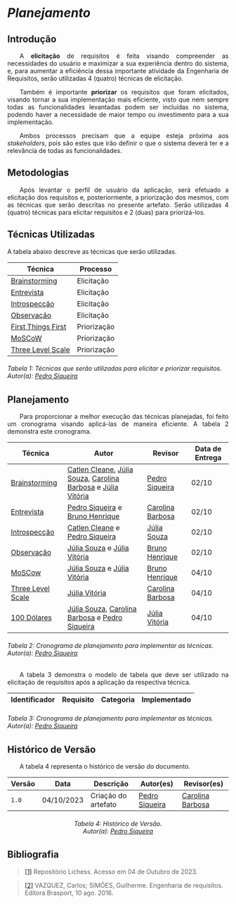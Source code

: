 # ***Planejamento***

## **Introdução**
<p align="justify">
&emsp;&emsp;A <b>elicitação</b> de requisitos é feita visando compreender as necessidades do usuário e maximizar a sua experiência dentro do sistema, e, para aumentar a eficiência dessa importante atividade da Engenharia de Requisitos, serão utilizadas 4 (quatro) técnicas de elicitação.
</p>
<p align="justify">
&emsp;&emsp;Também é importante <b>priorizar</b> os requisitos que foram elicitados, visando tornar a sua implementação mais eficiente, visto que nem sempre todas as funcionalidades levantadas podem ser incluídas no sistema, podendo haver a necessidade de maior tempo ou investimento para a sua implementação.
</p>
<p align="justify">
&emsp;&emsp;Ambos processos precisam que a equipe esteja próxima aos <i>stakeholders</i>, pois são estes que irão definir o que o sistema deverá ter e a relevância de todas as funcionalidades.
</p>

## **Metodologias**
<p align="justify">
&emsp;&emsp;Após levantar o perfil de usuário da aplicação, será efetuado a elicitação dos requisitos e, posteriormente, a priorização dos mesmos, com as técnicas que serão descritas no presente artefato. Serão utilizadas 4 (quatro) técnicas para elicitar requisitos e 2 (duas) para priorizá-los. 
</p>

## **Técnicas Utilizadas**
<p align="justify">A tabela abaixo descreve as técnicas que serão utilizadas.
</p>

| Técnica | Processo |
| ------- | -------- |
| [Brainstorming](https://requisitos-de-software.github.io/2023.2-Jitsi/Elicitacao/tecnicas/brainstorming/) | Elicitação | 
| [Entrevista](https://requisitos-de-software.github.io/2023.2-Jitsi/Elicitacao/tecnicas/entrevista/) | Elicitação | 
| [Introspecção](https://requisitos-de-software.github.io/2023.2-Jitsi/Elicitacao/tecnicas/introspec%C3%A7%C3%A3o/) | Elicitação | 
| [Observação](https://requisitos-de-software.github.io/2023.2-Jitsi/Elicitacao/tecnicas/observacao/) | Elicitação | 
| [First Things First](https://requisitos-de-software.github.io/2023.2-Jitsi/Elicitacao/priorizacao/100Dolares/) | Priorização |
| [MoSCoW](https://requisitos-de-software.github.io/2023.2-Jitsi/Elicitacao/priorizacao/MoSCoW/) | Priorização | 
| [Three Level Scale](https://requisitos-de-software.github.io/2023.2-Jitsi/Elicitacao/priorizacao/100Dolares/) | Priorização |
<h6> Tabela 1: Técnicas que serão utilizadas para elicitar e priorizar requisitos.
<br> Autor(a): <a href="https://github.com/PedroSiq">Pedro Siqueira</a></h6>

## **Planejamento**
<p align="justify">
&emsp;&emsp;Para proporcionar a melhor execução das técnicas planejadas, foi feito um cronograma visando aplicá-las de maneira eficiente. A tabela 2 demonstra este cronograma.
</p>

| Técnica | Autor | Revisor | Data de Entrega |
| ------- | ----- | ------- | --------------- |
| [Brainstorming](https://requisitos-de-software.github.io/2023.2-Jitsi/Elicitacao/tecnicas/brainstorming/) | [Catlen Cleane](https://github.com/catlenc), [Júlia Souza](https://github.com/JuliaSSouza), [Carolina Barbosa](https://github.com/CarolinaBarb) e [Júlia Vitória](https://github.com/Juhvitoria4) | [Pedro Siqueira](https://github.com/PedroSiq) | 02/10 |
| [Entrevista](https://requisitos-de-software.github.io/2023.2-Jitsi/Elicitacao/tecnicas/entrevista/) | [Pedro Siqueira](https://github.com/PedroSiq) e [Bruno Henrique](https://github.com/BrunoHenrique00) | [Carolina Barbosa](https://github.com/CarolinaBarb) | 02/10 |
| [Introspecção](https://requisitos-de-software.github.io/2023.2-Jitsi/Elicitacao/tecnicas/introspec%C3%A7%C3%A3o/) | [Catlen Cleane](https://github.com/catlenc) e [Pedro Siqueira](https://github.com/PedroSiq) | [Júlia Souza](https://github.com/JuliaSSouza) | 02/10 |
| [Observação](https://requisitos-de-software.github.io/2023.2-Jitsi/Elicitacao/tecnicas/observacao/) | [Júlia Souza](https://github.com/JuliaSSouza) e [Júlia Vitória](https://github.com/Juhvitoria4) | [Bruno Henrique](https://github.com/BrunoHenrique00) | 02/10 | 
| [MoSCow](https://requisitos-de-software.github.io/2023.2-Jitsi/Elicitacao/priorizacao/MoSCoW/) | [Júlia Souza](https://github.com/JuliaSSouza) e [Júlia Vitória](https://github.com/Juhvitoria4) | [Bruno Henrique](https://github.com/BrunoHenrique00) | 04/10 | 
| [Three Level Scale](https://requisitos-de-software.github.io/2023.2-Jitsi/Elicitacao/priorizacao/TLS/) | [Júlia Vitória](https://github.com/Juhvitoria4) | [Carolina Barbosa](https://github.com/CarolinaBarb) | 04/10 | 
| [100 Dólares](https://requisitos-de-software.github.io/2023.2-Jitsi/Elicitacao/priorizacao/100Dolares/) | [Júlia Souza](https://github.com/JuliaSSouza), [Carolina Barbosa](https://github.com/CarolinaBarb) e [Pedro Siqueira](https://github.com/PedroSiq) | [Júlia Vitória](https://github.com/Juhvitoria4) | 04/10 | 




<h6> Tabela 2: Cronograma de planejamento para implementar as técnicas.
<br> Autor(a): <a href="https://github.com/PedroSiq">Pedro Siqueira</a></h6>

<p align="justify">
&emsp;&emsp;A tabela 3 demonstra o modelo de tabela que deve ser utilizado na elicitação de requisitos após a aplicação da respectiva técnica.
</p>

| Identificador | Requisito | Categoria | Implementado | 
| ------------- | -------------------- | --------- | ------- | 

<h6> Tabela 3: Cronograma de planejamento para implementar as técnicas.
<br> Autor(a): <a href="https://github.com/PedroSiq">Pedro Siqueira</a></h6>

## **Histórico de Versão**
<p align="justify">
&emsp;&emsp;A tabela 4 representa o histórico de versão do documento.
</p>

| Versão | Data | Descrição | Autor(es) | Revisor(es) |
| ------ | ---- | --------- | --------- | ---------- |
| `1.0`  | 04/10/2023 | Criação do artefato  | [Pedro Siqueira](https://github.com/PedroSiq)  | [Carolina Barbosa](https://github.com/CarolinaBarb) |
<h6 align="center"> Tabela 4: Histórico de Versão.
<br> Autor(a): <a href="https://github.com/PedroSiq">Pedro Siqueira</a></h6>

## **Bibliografia**
> <a href="https://requisitos-de-software.github.io/2022.2-Lichess/elicitacao/entrevista/">[1]</a>  Repositório Lichess. Acesso em 04 de Outubro de 2023.

> <a href="https://aprender3.unb.br/pluginfile.php/2692771/mod_resource/content/3/Elicitacao%20de%20Req%202.pdf">[2]</a> VAZQUEZ, Carlos; SIMÕES, Guilherme. Engenharia de requisitos. Editora Brasport, 10 ago. 2016.
